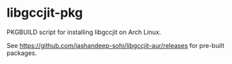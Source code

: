 # libgccjit-pkg
PKGBUILD script for installing libgccjit on Arch Linux.

See <https://github.com/jashandeep-sohi/libgccjit-aur/releases> for pre-built packages.
